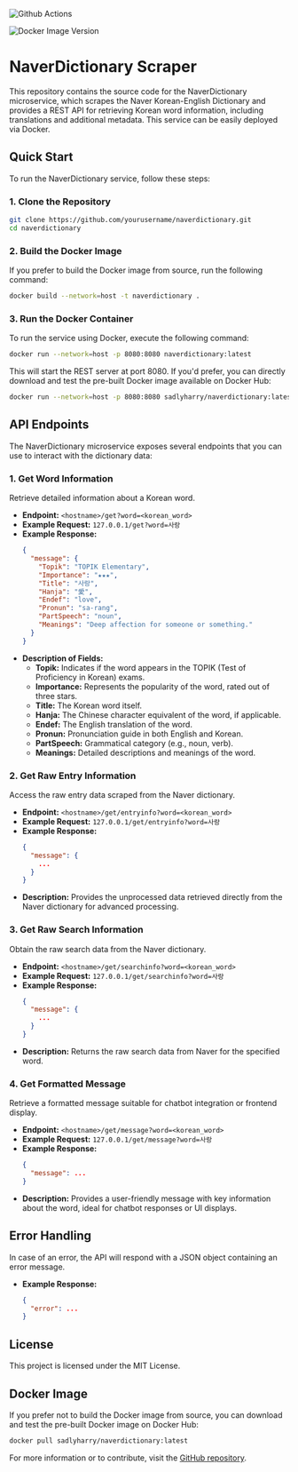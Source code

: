 ![Github Actions](https://github.com/choonyongchan/NaverDictionary/actions/workflows/main.yml/badge.svg)

![Docker Image Version](https://img.shields.io/docker/v/sadlyharry/naverdictionary)


# NaverDictionary Scraper

This repository contains the source code for the NaverDictionary microservice, which scrapes the Naver Korean-English Dictionary and provides a REST API for retrieving Korean word information, including translations and additional metadata. This service can be easily deployed via Docker.

## Quick Start

To run the NaverDictionary service, follow these steps:

### 1. Clone the Repository

```bash
git clone https://github.com/yourusername/naverdictionary.git
cd naverdictionary
```

### 2. Build the Docker Image

If you prefer to build the Docker image from source, run the following command:

```bash
docker build --network=host -t naverdictionary .
```

### 3. Run the Docker Container

To run the service using Docker, execute the following command:

```bash
docker run --network=host -p 8080:8080 naverdictionary:latest
```

This will start the REST server at port 8080. If you'd prefer, you can directly download and test the pre-built Docker image available on Docker Hub:

```bash
docker run --network=host -p 8080:8080 sadlyharry/naverdictionary:latest
```

## API Endpoints

The NaverDictionary microservice exposes several endpoints that you can use to interact with the dictionary data:

### 1. **Get Word Information**

Retrieve detailed information about a Korean word.

- **Endpoint:** `<hostname>/get?word=<korean_word>`
- **Example Request:** `127.0.0.1/get?word=사랑`
- **Example Response:**
  ```json
  {
    "message": {
      "Topik": "TOPIK Elementary",
      "Importance": "★★★",
      "Title": "사랑",
      "Hanja": "愛",
      "Endef": "love",
      "Pronun": "sa-rang",
      "PartSpeech": "noun",
      "Meanings": "Deep affection for someone or something."
    }
  }
  ```
- **Description of Fields:**
  - **Topik:** Indicates if the word appears in the TOPIK (Test of Proficiency in Korean) exams.
  - **Importance:** Represents the popularity of the word, rated out of three stars.
  - **Title:** The Korean word itself.
  - **Hanja:** The Chinese character equivalent of the word, if applicable.
  - **Endef:** The English translation of the word.
  - **Pronun:** Pronunciation guide in both English and Korean.
  - **PartSpeech:** Grammatical category (e.g., noun, verb).
  - **Meanings:** Detailed descriptions and meanings of the word.

### 2. **Get Raw Entry Information**

Access the raw entry data scraped from the Naver dictionary.

- **Endpoint:** `<hostname>/get/entryinfo?word=<korean_word>`
- **Example Request:** `127.0.0.1/get/entryinfo?word=사랑`
- **Example Response:**
  ```json
  {
    "message": {
      ...
    }
  }
  ```
- **Description:** Provides the unprocessed data retrieved directly from the Naver dictionary for advanced processing.

### 3. **Get Raw Search Information**

Obtain the raw search data from the Naver dictionary.

- **Endpoint:** `<hostname>/get/searchinfo?word=<korean_word>`
- **Example Request:** `127.0.0.1/get/searchinfo?word=사랑`
- **Example Response:**
  ```json
  {
    "message": {
      ...
    }
  }
  ```
- **Description:** Returns the raw search data from Naver for the specified word.

### 4. **Get Formatted Message**

Retrieve a formatted message suitable for chatbot integration or frontend display.

- **Endpoint:** `<hostname>/get/message?word=<korean_word>`
- **Example Request:** `127.0.0.1/get/message?word=사랑`
- **Example Response:**
  ```json
  {
    "message": ...
  }
  ```
- **Description:** Provides a user-friendly message with key information about the word, ideal for chatbot responses or UI displays.

## Error Handling

In case of an error, the API will respond with a JSON object containing an error message.

- **Example Response:**
  ```json
  {
    "error": ...
  }
  ```

## License

This project is licensed under the MIT License.

## Docker Image

If you prefer not to build the Docker image from source, you can download and test the pre-built Docker image on Docker Hub:

```bash
docker pull sadlyharry/naverdictionary:latest
```

For more information or to contribute, visit the [GitHub repository](https://github.com/yourusername/naverdictionary).